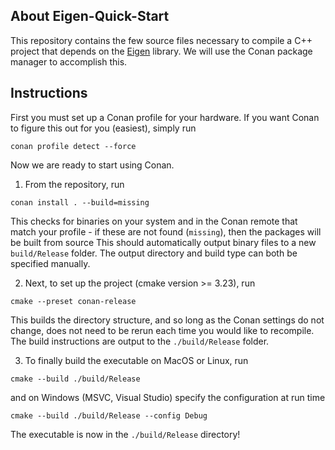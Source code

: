 ## About Eigen-Quick-Start
This repository contains the few source files necessary to compile a C++ project that depends on the [Eigen](https://eigen.tuxfamily.org/index.php?title=Main_Page) library. We will use the Conan package manager to accomplish this.

## Instructions
First you must set up a Conan profile for your hardware. If you want Conan to figure this out for you (easiest), simply run
```
conan profile detect --force
```
Now we are ready to start using Conan.

1.  From the repository, run
```
conan install . --build=missing
```
This checks for binaries on your system and in the Conan remote that match your profile - if these are not found (`missing`), then the packages will be built from source This should automatically output binary files to a new `build/Release` folder. The output directory and build type can both be specified manually.

2.  Next, to set up the project (cmake version >= 3.23), run 
```
cmake --preset conan-release
```
This builds the directory structure, and so long as the Conan settings do not change, does not need to be rerun each time you would like to recompile. The build instructions are output to the `./build/Release` folder.

3. To finally build the executable on MacOS or Linux, run
```
cmake --build ./build/Release
```
and on Windows (MSVC, Visual Studio) specify the configuration at run time
```
cmake --build ./build/Release --config Debug
```
The executable is now in the `./build/Release` directory!
